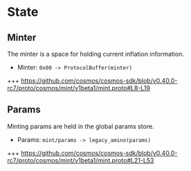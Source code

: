 # State

## Minter

The minter is a space for holding current inflation information.

- Minter: `0x00 -> ProtocolBuffer(minter)`

+++ https://github.com/cosmos/cosmos-sdk/blob/v0.40.0-rc7/proto/cosmos/mint/v1beta1/mint.proto#L8-L19

## Params

Minting params are held in the global params store.

- Params: `mint/params -> legacy_amino(params)`

+++ https://github.com/cosmos/cosmos-sdk/blob/v0.40.0-rc7/proto/cosmos/mint/v1beta1/mint.proto#L21-L53
